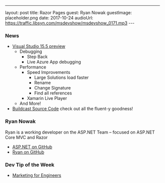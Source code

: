 ---
layout: post
title: Razor Pages
guest:  Ryan Nowak
guestImage: placeholder.png
date: 2017-10-24
audioUrl: https://traffic.libsyn.com/msdevshow/msdevshow_0171.mp3
--- 

### News

 - [Visual Studio 15.5 preview](https://blogs.msdn.microsoft.com/visualstudio/2017/10/11/visual-studio-2017-version-15-5-preview/)
   -   Debugging
       -   Step Back
       -   Live Azure App debugging
   -   Performance
       -   Speed Improvements
           -   Large Solutions load faster
           -   Rename
           -   Change Signature
           -   Find all references
       -   Xamarin Live Player
   -   And More!
 - [Buildcast Source Code](https://github.com/Microsoft/BuildCast) check out all the fluent-y goodness!

### Ryan Nowak

Ryan is a working developer on the ASP.NET Team – focused on ASP.NET Core MVC and Razor

 - [ASP.NET on GitHub](http://Github.com/asp.mvc)
 - [Ryan on GitHub](https://github.com/rynowak)

### Dev Tip of the Week

 - [Marketing for Engineers](https://github.com/LisaDziuba/Marketing-for-Engineers)